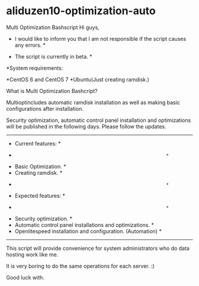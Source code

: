 # aliduzen10-optimization-auto
Multi Optimization Bashscript
Hi guys,

* I would like to inform you that I am not responsible if the script causes any errors. *

* The script is currently in beta. *

*System requirements: 

*CentOS 6 and CentOS 7
*Ubuntu(Just creating ramdisk.)

What is Multi Optimization Bashcript?

Multioptincludes automatic ramdisk installation as well as making basic configurations after installation.

Security optimization, automatic control panel installation and optimizations will be published in the following days. Please follow the updates.

****************************************************************
* Current features:                                            *
*                                                              *
* Basic Optimization.                                          *            
* Creating ramdisk.                                            *     
*                                                              *
* Expected features:                                           *
*                                                              *
* Security optimization.                                       *
* Automatic control panel installations and optimizations.     *
* Openlitespeed installation and configuration. (Automation)   *
****************************************************************
This script will provide convenience for system administrators who do data hosting work like me.

It is very boring to do the same operations for each server. :)

Good luck with.
